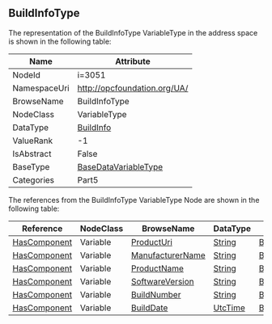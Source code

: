 <!-- objecttype -->
## BuildInfoType
  
<!-- end of text -->
The representation of the BuildInfoType VariableType in the address space is shown in the following table:  

|Name|Attribute|
|---|---|
|NodeId|i=3051|
|NamespaceUri|http://opcfoundation.org/UA/|
|BrowseName|BuildInfoType|
|NodeClass|VariableType|
|DataType|[BuildInfo](../../../Part5/DataTypes/BuildInfo/readme.md)|
|ValueRank|-1|
|IsAbstract|False|
|BaseType|[BaseDataVariableType](../../../Part5/VariableTypes/BaseDataVariableType/readme.md)|
|Categories|Part5|

The references from the BuildInfoType VariableType Node are shown in the following table:  

|Reference|NodeClass|BrowseName|DataType|TypeDefinition|ModellingRule|
|---|---|---|---|---|---|
|[HasComponent](../../../Part3/ReferenceTypes/HasComponent/readme.md)|Variable|[ProductUri](#ProductUri)|[String](../../../Part3/DataTypes/String/readme.md)|[BaseDataVariableType](../../Part5/VariableTypes/BaseDataVariableType/readme.md)|[Mandatory](../../Objects/Mandatory/readme.md)|
|[HasComponent](../../../Part3/ReferenceTypes/HasComponent/readme.md)|Variable|[ManufacturerName](#ManufacturerName)|[String](../../../Part3/DataTypes/String/readme.md)|[BaseDataVariableType](../../Part5/VariableTypes/BaseDataVariableType/readme.md)|[Mandatory](../../Objects/Mandatory/readme.md)|
|[HasComponent](../../../Part3/ReferenceTypes/HasComponent/readme.md)|Variable|[ProductName](#ProductName)|[String](../../../Part3/DataTypes/String/readme.md)|[BaseDataVariableType](../../Part5/VariableTypes/BaseDataVariableType/readme.md)|[Mandatory](../../Objects/Mandatory/readme.md)|
|[HasComponent](../../../Part3/ReferenceTypes/HasComponent/readme.md)|Variable|[SoftwareVersion](#SoftwareVersion)|[String](../../../Part3/DataTypes/String/readme.md)|[BaseDataVariableType](../../Part5/VariableTypes/BaseDataVariableType/readme.md)|[Mandatory](../../Objects/Mandatory/readme.md)|
|[HasComponent](../../../Part3/ReferenceTypes/HasComponent/readme.md)|Variable|[BuildNumber](#BuildNumber)|[String](../../../Part3/DataTypes/String/readme.md)|[BaseDataVariableType](../../Part5/VariableTypes/BaseDataVariableType/readme.md)|[Mandatory](../../Objects/Mandatory/readme.md)|
|[HasComponent](../../../Part3/ReferenceTypes/HasComponent/readme.md)|Variable|[BuildDate](#BuildDate)|[UtcTime](../../../Part3/DataTypes/UtcTime/readme.md)|[BaseDataVariableType](../../Part5/VariableTypes/BaseDataVariableType/readme.md)|[Mandatory](../../Objects/Mandatory/readme.md)|


